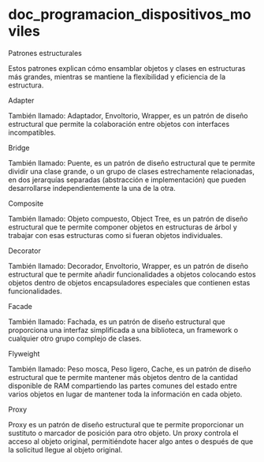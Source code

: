 # doc_programacion_dispositivos_moviles

Patrones estructurales

Estos patrones explican cómo ensamblar objetos y clases en estructuras más grandes, mientras se mantiene la flexibilidad y eficiencia de la estructura.

Adapter

También llamado: Adaptador, Envoltorio, Wrapper, es un patrón de diseño estructural que permite la colaboración entre objetos con interfaces incompatibles.

Bridge

También llamado: Puente, es un patrón de diseño estructural que te permite dividir una clase grande, o un grupo de clases estrechamente relacionadas, en dos jerarquías separadas (abstracción e implementación) que pueden desarrollarse independientemente la una de la otra.

Composite

También llamado: Objeto compuesto, Object Tree, es un patrón de diseño estructural que te permite componer objetos en estructuras de árbol y trabajar con esas estructuras como si fueran objetos individuales.

Decorator

También llamado: Decorador, Envoltorio, Wrapper, es un patrón de diseño estructural que te permite añadir funcionalidades a objetos colocando estos objetos dentro de objetos encapsuladores especiales que contienen estas funcionalidades.

Facade

También llamado: Fachada, es un patrón de diseño estructural que proporciona una interfaz simplificada a una biblioteca, un framework o cualquier otro grupo complejo de clases.

Flyweight

También llamado: Peso mosca, Peso ligero, Cache, es un patrón de diseño estructural que te permite mantener más objetos dentro de la cantidad disponible de RAM compartiendo las partes comunes del estado entre varios objetos en lugar de mantener toda la información en cada objeto.

Proxy

Proxy es un patrón de diseño estructural que te permite proporcionar un sustituto o marcador de posición para otro objeto. Un proxy controla el acceso al objeto original, permitiéndote hacer algo antes o después de que la solicitud llegue al objeto original.
